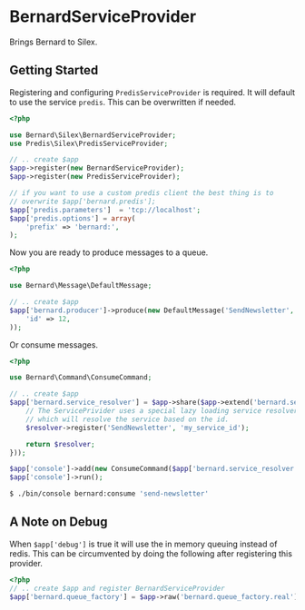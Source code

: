 BernardServiceProvider
======================

Brings Bernard to Silex.

Getting Started
---------------

Registering and configuring `PredisServiceProvider` is required. It will default to use the
service `predis`. This can be overwritten if needed.

``` php
<?php

use Bernard\Silex\BernardServiceProvider;
use Predis\Silex\PredisServiceProvider;

// .. create $app
$app->register(new BernardServiceProvider);
$app->register(new PredisServiceProvider);

// if you want to use a custom predis client the best thing is to
// overwrite $app['bernard.predis'];
$app['predis.parameters']  = 'tcp://localhost';
$app['predis.options'] = array(
    'prefix' => 'bernard:',
);
```

Now you are ready to produce messages to a queue.

``` php
<?php

use Bernard\Message\DefaultMessage;

// .. create $app
$app['bernard.producer']->produce(new DefaultMessage('SendNewsletter', array(
    'id' => 12,
));
```

Or consume messages.

``` php
<?php

use Bernard\Command\ConsumeCommand;

// .. create $app
$app['bernard.service_resolver'] = $app->share($app->extend('bernard.service_resolver', function ($resolver, $app) {
    // The ServicePrivider uses a special lazy loading service resolver.
    // which will resolve the service based on the id.
    $resolver->register('SendNewsletter', 'my_service_id');

    return $resolver;
}));

$app['console']->add(new ConsumeCommand($app['bernard.service_resolver'], $app['bernard.queue_factory']));
$app['console']->run();
```

``` bash
$ ./bin/console bernard:consume 'send-newsletter'
```

A Note on Debug
---------------

When `$app['debug']` is true it will use the in memory queuing instead of redis.
This can be circumvented by doing the following after registering this provider.

``` php
<?php
// .. create $app and register BernardServiceProvider
$app['bernard.queue_factory'] = $app->raw('bernard.queue_factory.real'];
```
